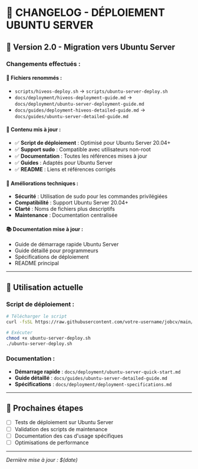 # 📝 CHANGELOG - DÉPLOIEMENT UBUNTU SERVER

## 🔄 Version 2.0 - Migration vers Ubuntu Server

### **Changements effectués :**

#### **📁 Fichiers renommés :**
- `scripts/hiveos-deploy.sh` → `scripts/ubuntu-server-deploy.sh`
- `docs/deployment/hiveos-deployment-guide.md` → `docs/deployment/ubuntu-server-deployment-guide.md`
- `docs/guides/deployment-hiveos-detailed-guide.md` → `docs/guides/ubuntu-server-detailed-guide.md`

#### **📝 Contenu mis à jour :**
- ✅ **Script de déploiement** : Optimisé pour Ubuntu Server 20.04+
- ✅ **Support sudo** : Compatible avec utilisateurs non-root
- ✅ **Documentation** : Toutes les références mises à jour
- ✅ **Guides** : Adaptés pour Ubuntu Server
- ✅ **README** : Liens et références corrigés

#### **🔧 Améliorations techniques :**
- **Sécurité** : Utilisation de sudo pour les commandes privilégiées
- **Compatibilité** : Support Ubuntu Server 20.04+
- **Clarté** : Noms de fichiers plus descriptifs
- **Maintenance** : Documentation centralisée

#### **📚 Documentation mise à jour :**
- Guide de démarrage rapide Ubuntu Server
- Guide détaillé pour programmeurs
- Spécifications de déploiement
- README principal

---

## 🎯 **Utilisation actuelle**

### **Script de déploiement :**
```bash
# Télécharger le script
curl -fsSL https://raw.githubusercontent.com/votre-username/jobcv/main/scripts/ubuntu-server-deploy.sh -o ubuntu-server-deploy.sh

# Exécuter
chmod +x ubuntu-server-deploy.sh
./ubuntu-server-deploy.sh
```

### **Documentation :**
- **Démarrage rapide** : `docs/deployment/ubuntu-server-quick-start.md`
- **Guide détaillé** : `docs/guides/ubuntu-server-detailed-guide.md`
- **Spécifications** : `docs/deployment/deployment-specifications.md`

---

## 🚀 **Prochaines étapes**

- [ ] Tests de déploiement sur Ubuntu Server
- [ ] Validation des scripts de maintenance
- [ ] Documentation des cas d'usage spécifiques
- [ ] Optimisations de performance

---

*Dernière mise à jour : $(date)*
